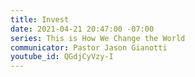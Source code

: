 ```yaml
---
title: Invest
date: 2021-04-21 20:47:00 -07:00
series: This is How We Change the World
communicator: Pastor Jason Gianotti
youtube_id: QGdjCyVzy-I
---
```


